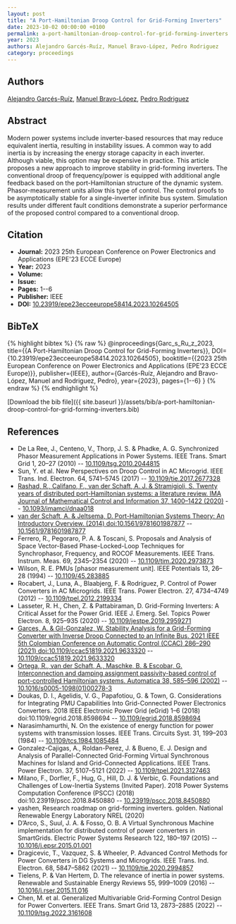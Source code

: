 ```yaml
---
layout: post
title: "A Port-Hamiltonian Droop Control for Grid-Forming Inverters"
date: 2023-10-02 00:00:00 +0100
permalink: a-port-hamiltonian-droop-control-for-grid-forming-inverters
year: 2023
authors: Alejandro Garcés-Ruíz, Manuel Bravo-López, Pedro Rodriguez
category: proceedings
---
```

 
## Authors
[Alejandro Garcés-Ruíz](authors/alejandro-garces-ruiz), [Manuel Bravo-López](authors/manuel-bravo-lopez), [Pedro Rodriguez](authors/pedro-rodriguez)
 
## Abstract
Modern power systems include inverter-based resources that may reduce equivalent inertia, resulting in instability issues. A common way to add inertia is by increasing the energy storage capacity in each inverter. Although viable, this option may be expensive in practice. This article proposes a new approach to improve stability in grid-forming inverters. The conventional droop of frequency/power is equipped with additional angle feedback based on the port-Hamiltonian structure of the dynamic system. Phasor-measurement units allow this type of control. The control proofs to be asymptotically stable for a single-inverter infinite bus system. Simulation results under different fault conditions demonstrate a superior performance of the proposed control compared to a conventional droop.
 
## Citation
- **Journal:** 2023 25th European Conference on Power Electronics and Applications (EPE'23 ECCE Europe)
- **Year:** 2023
- **Volume:** 
- **Issue:** 
- **Pages:** 1--6
- **Publisher:** IEEE
- **DOI:** [10.23919/epe23ecceeurope58414.2023.10264505](https://doi.org/10.23919/epe23ecceeurope58414.2023.10264505)
 
## BibTeX
{% highlight bibtex %}
{% raw %}
@inproceedings{Garc_s_Ru_z_2023,
  title={{A Port-Hamiltonian Droop Control for Grid-Forming Inverters}},
  DOI={10.23919/epe23ecceeurope58414.2023.10264505},
  booktitle={{2023 25th European Conference on Power Electronics and Applications (EPE’23 ECCE Europe)}},
  publisher={IEEE},
  author={Garcés-Ruíz, Alejandro and Bravo-López, Manuel and Rodriguez, Pedro},
  year={2023},
  pages={1--6}
}
{% endraw %}
{% endhighlight %}
 
[Download the bib file]({{ site.baseurl }}/assets/bib/a-port-hamiltonian-droop-control-for-grid-forming-inverters.bib)
 
## References
- De La Ree, J., Centeno, V., Thorp, J. S. & Phadke, A. G. Synchronized Phasor Measurement Applications in Power Systems. IEEE Trans. Smart Grid 1, 20–27 (2010) -- [10.1109/tsg.2010.2044815](https://doi.org/10.1109/tsg.2010.2044815)
- Sun, Y. et al. New Perspectives on Droop Control in AC Microgrid. IEEE Trans. Ind. Electron. 64, 5741–5745 (2017) -- [10.1109/tie.2017.2677328](https://doi.org/10.1109/tie.2017.2677328)
- [Rashad, R., Califano, F., van der Schaft, A. J. & Stramigioli, S. Twenty years of distributed port-Hamiltonian systems: a literature review. IMA Journal of Mathematical Control and Information 37, 1400–1422 (2020)](twenty-years-of-distributed-port-hamiltonian-systems-a-literature-review) -- [10.1093/imamci/dnaa018](https://doi.org/10.1093/imamci/dnaa018)
- [van der Schaft, A. & Jeltsema, D. Port-Hamiltonian Systems Theory: An Introductory Overview. (2014) doi:10.1561/9781601987877](port-hamiltonian-systems-theory-an-introductory-overview0) -- [10.1561/9781601987877](https://doi.org/10.1561/9781601987877)
- Ferrero, R., Pegoraro, P. A. & Toscani, S. Proposals and Analysis of Space Vector-Based Phase-Locked-Loop Techniques for Synchrophasor, Frequency, and ROCOF Measurements. IEEE Trans. Instrum. Meas. 69, 2345–2354 (2020) -- [10.1109/tim.2020.2973873](https://doi.org/10.1109/tim.2020.2973873)
- Wilson, R. E. PMUs [phasor measurement unit]. IEEE Potentials 13, 26–28 (1994) -- [10.1109/45.283885](https://doi.org/10.1109/45.283885)
- Rocabert, J., Luna, A., Blaabjerg, F. & Rodríguez, P. Control of Power Converters in AC Microgrids. IEEE Trans. Power Electron. 27, 4734–4749 (2012) -- [10.1109/tpel.2012.2199334](https://doi.org/10.1109/tpel.2012.2199334)
- Lasseter, R. H., Chen, Z. & Pattabiraman, D. Grid-Forming Inverters: A Critical Asset for the Power Grid. IEEE J. Emerg. Sel. Topics Power Electron. 8, 925–935 (2020) -- [10.1109/jestpe.2019.2959271](https://doi.org/10.1109/jestpe.2019.2959271)
- [Garces, A. & Gil-Gonzalez, W. Stability Analysis for a Grid-Forming Converter with Inverse Droop Connected to an Infinite Bus. 2021 IEEE 5th Colombian Conference on Automatic Control (CCAC) 286–290 (2021) doi:10.1109/ccac51819.2021.9633320](stability-analysis-for-a-grid-forming-converter-with-inverse-droop-connected-to-an-infinite-bus) -- [10.1109/ccac51819.2021.9633320](https://doi.org/10.1109/ccac51819.2021.9633320)
- [Ortega, R., van der Schaft, A., Maschke, B. & Escobar, G. Interconnection and damping assignment passivity-based control of port-controlled Hamiltonian systems. Automatica 38, 585–596 (2002)](interconnection-and-damping-assignment-passivity-based-control-of-port-controlled-hamiltonian-systems) -- [10.1016/s0005-1098(01)00278-3](https://doi.org/10.1016/s0005-1098(01)00278-3)
- Doukas, D. I., Agelidis, V. G., Papafotiou, G. & Town, G. Considerations for Integrating PMU Capabilities Into Grid-Connected Power Electronics Converters. 2018 IEEE Electronic Power Grid (eGrid) 1–6 (2018) doi:10.1109/egrid.2018.8598694 -- [10.1109/egrid.2018.8598694](https://doi.org/10.1109/egrid.2018.8598694)
- Narasimhamurthi, N. On the existence of energy function for power systems with transmission losses. IEEE Trans. Circuits Syst. 31, 199–203 (1984) -- [10.1109/tcs.1984.1085484](https://doi.org/10.1109/tcs.1984.1085484)
- Gonzalez-Cajigas, A., Roldan-Perez, J. & Bueno, E. J. Design and Analysis of Parallel-Connected Grid-Forming Virtual Synchronous Machines for Island and Grid-Connected Applications. IEEE Trans. Power Electron. 37, 5107–5121 (2022) -- [10.1109/tpel.2021.3127463](https://doi.org/10.1109/tpel.2021.3127463)
- Milano, F., Dorfler, F., Hug, G., Hill, D. J. & Verbic, G. Foundations and Challenges of Low-Inertia Systems (Invited Paper). 2018 Power Systems Computation Conference (PSCC) (2018) doi:10.23919/pscc.2018.8450880 -- [10.23919/pscc.2018.8450880](https://doi.org/10.23919/pscc.2018.8450880)
- yashen, Research roadmap on grid-forming inverters. golden. National Renewable Energy Laboratory NREL (2020)
- D’Arco, S., Suul, J. A. & Fosso, O. B. A Virtual Synchronous Machine implementation for distributed control of power converters in SmartGrids. Electric Power Systems Research 122, 180–197 (2015) -- [10.1016/j.epsr.2015.01.001](https://doi.org/10.1016/j.epsr.2015.01.001)
- Dragicevic, T., Vazquez, S. & Wheeler, P. Advanced Control Methods for Power Converters in DG Systems and Microgrids. IEEE Trans. Ind. Electron. 68, 5847–5862 (2021) -- [10.1109/tie.2020.2994857](https://doi.org/10.1109/tie.2020.2994857)
- Tielens, P. & Van Hertem, D. The relevance of inertia in power systems. Renewable and Sustainable Energy Reviews 55, 999–1009 (2016) -- [10.1016/j.rser.2015.11.016](https://doi.org/10.1016/j.rser.2015.11.016)
- Chen, M. et al. Generalized Multivariable Grid-Forming Control Design for Power Converters. IEEE Trans. Smart Grid 13, 2873–2885 (2022) -- [10.1109/tsg.2022.3161608](https://doi.org/10.1109/tsg.2022.3161608)

